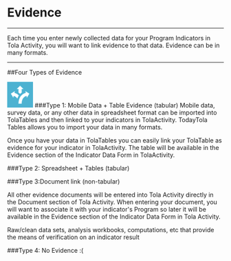 # Evidence


---


Each time you enter newly collected data for your Program Indicators in Tola Activity, you will want to link evidence to that data. Evidence can be in many formats.


---



##Four Types of Evidence

![](images/sm_tola-tables-icon-blue.png)
###Type 1: Mobile Data + Table Evidence (tabular)
Mobile data, survey data, or any other data in spreadsheet format can be imported into TolaTables and then linked to your indicators in TolaActivity. TodayTola Tables allows you to import your data in many formats. 

Once you have your data in TolaTables you can easily link your TolaTable as evidence for your indicator in TolaActivity. The table will be available in the Evidence section of the Indicator Data Form in TolaActivity.  

###Type 2: Spreadsheet + Tables (tabular)



###Type 3:Document link (non-tabular)

All other evidence documents will be entered into Tola Activity directly in the Document section of Tola Activity.  When entering your document, you will want to associate it with your indicator's Program so later it will be available in the Evidence section of the Indicator Data Form in Tola Activity.  

Raw/clean data sets, analysis workbooks, computations, etc that provide the means of verification on an indicator result


###Type 4: No Evidence :(

